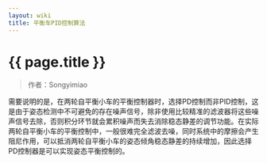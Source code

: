 ```yaml
---
layout: wiki
title: 平衡车PID控制算法
---
```


# {{ page.title }}

> 作者：Songyimiao

需要说明的是，在两轮自平衡小车的平衡控制器时，选择PD控制而非PID控制，这是由于姿态检测中不可避免的存在噪声信号，除非使用比较精准的滤波器将这些噪声信号去除，否则积分环节就会累积噪声而失去消除稳态静差的调节功能。在实际两轮自平衡小车的平衡控制中，一般很难完全滤波去噪，同时系统中的摩擦会产生阻尼作用，可以抵消两轮自平衡小车的姿态倾角稳态静差的持续增加，因此选择PD控制器是可以实现姿态平衡控制的。


